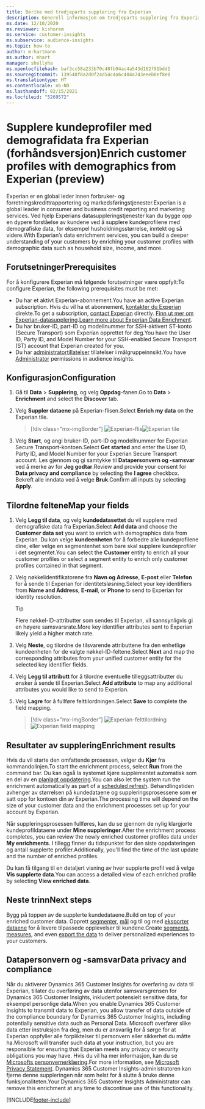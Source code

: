 ```yaml
---
title: Berike med tredjeparts supplering fra Experian
description: Generell informasjon om tredjeparts supplering fra Experian.
ms.date: 12/10/2020
ms.reviewer: kishorem
ms.service: customer-insights
ms.subservice: audience-insights
ms.topic: how-to
author: m-hartmann
ms.author: mhart
manager: shellyha
ms.openlocfilehash: baf3cc58a233b70c48fb94ac4a543d162f91bdd1
ms.sourcegitcommit: 139548f8a2d0f24d54c4a6c404a743eeeb8ef8e0
ms.translationtype: HT
ms.contentlocale: nb-NO
ms.lasthandoff: 02/15/2021
ms.locfileid: "5269572"
---
```

# <a name="enrich-customer-profiles-with-demographics-from-experian-preview"></a><span data-ttu-id="a01a5-103">Supplere kundeprofiler med demografidata fra Experian (forhåndsversjon)</span><span class="sxs-lookup"><span data-stu-id="a01a5-103">Enrich customer profiles with demographics from Experian (preview)</span></span>

<span data-ttu-id="a01a5-104">Experian er en global leder innen forbruker- og forretningskredittrapportering og markedsføringstjenester.</span><span class="sxs-lookup"><span data-stu-id="a01a5-104">Experian is a global leader in consumer and business credit reporting and marketing services.</span></span> <span data-ttu-id="a01a5-105">Ved hjelp Experians datasuppleringstjenester kan du bygge opp en dypere forståelse av kundene ved å supplere kundeprofilene med demografiske data, for eksempel husholdningsstørrelse, inntekt og så videre.</span><span class="sxs-lookup"><span data-stu-id="a01a5-105">With Experian’s data enrichment services, you can build a deeper understanding of your customers by enriching your customer profiles with demographic data such as household size, income, and more.</span></span>

## <a name="prerequisites"></a><span data-ttu-id="a01a5-106">Forutsetninger</span><span class="sxs-lookup"><span data-stu-id="a01a5-106">Prerequisites</span></span>

<span data-ttu-id="a01a5-107">For å konfigurere Experian må følgende forutsetninger være oppfylt:</span><span class="sxs-lookup"><span data-stu-id="a01a5-107">To configure Experian, the following prerequisites must be met:</span></span>

- <span data-ttu-id="a01a5-108">Du har et aktivt Experian-abonnement.</span><span class="sxs-lookup"><span data-stu-id="a01a5-108">You have an active Experian subscription.</span></span> <span data-ttu-id="a01a5-109">Hvis du vil ha et abonnement, [kontakter du Experian](https://www.experian.com/marketing-services/contact) direkte.</span><span class="sxs-lookup"><span data-stu-id="a01a5-109">To get a subscription, [contact Experian](https://www.experian.com/marketing-services/contact) directly.</span></span> <span data-ttu-id="a01a5-110">[Finn ut mer om Experian-datasupplering](https://www.experian.com/marketing-services/microsoft?cmpid=ems_web_mci_cdppage).</span><span class="sxs-lookup"><span data-stu-id="a01a5-110">[Learn more about Experian Data Enrichment](https://www.experian.com/marketing-services/microsoft?cmpid=ems_web_mci_cdppage).</span></span>
- <span data-ttu-id="a01a5-111">Du har bruker-ID, part-ID og modellnummer for SSH-aktivert ST-konto (Secure Transport) som Experian opprettet for deg.</span><span class="sxs-lookup"><span data-stu-id="a01a5-111">You have the User ID, Party ID, and Model Number for your SSH-enabled Secure Transport (ST) account that Experian created for you.</span></span>
- <span data-ttu-id="a01a5-112">Du har [administratortillatelser](permissions.md#administrator) tillatelser i målgruppeinnsikt.</span><span class="sxs-lookup"><span data-stu-id="a01a5-112">You have [Administrator](permissions.md#administrator) permissions in audience insights.</span></span>

## <a name="configuration"></a><span data-ttu-id="a01a5-113">Konfigurasjon</span><span class="sxs-lookup"><span data-stu-id="a01a5-113">Configuration</span></span>

1. <span data-ttu-id="a01a5-114">Gå til **Data** > **Supplering**, og velg **Oppdag**-fanen.</span><span class="sxs-lookup"><span data-stu-id="a01a5-114">Go to **Data** > **Enrichment** and select the **Discover** tab.</span></span>

1. <span data-ttu-id="a01a5-115">Velg **Suppler dataene** på Experian-flisen.</span><span class="sxs-lookup"><span data-stu-id="a01a5-115">Select **Enrich my data** on the Experian tile.</span></span>

   > [!div class="mx-imgBorder"]
   > <span data-ttu-id="a01a5-116">![Experian-flis](media/experian-tile.png "Experian-flis")</span><span class="sxs-lookup"><span data-stu-id="a01a5-116">![Experian tile](media/experian-tile.png "Experian tile")</span></span>

1. <span data-ttu-id="a01a5-117">Velg **Start**, og angi bruker-ID, part-ID og modellnummer for Experian Secure Transport-kontoen.</span><span class="sxs-lookup"><span data-stu-id="a01a5-117">Select **Get started** and enter the User ID, Party ID, and Model Number for your Experian Secure Transport account.</span></span> <span data-ttu-id="a01a5-118">Les gjennom og gi samtykke til **Datapersonvern og -samsvar** ved å merke av for **Jeg godtar**.</span><span class="sxs-lookup"><span data-stu-id="a01a5-118">Review and provide your consent for **Data privacy and compliance** by selecting the **I agree** checkbox.</span></span> <span data-ttu-id="a01a5-119">Bekreft alle inndata ved å velge **Bruk**.</span><span class="sxs-lookup"><span data-stu-id="a01a5-119">Confirm all inputs by selecting **Apply**.</span></span>

## <a name="map-your-fields"></a><span data-ttu-id="a01a5-120">Tilordne feltene</span><span class="sxs-lookup"><span data-stu-id="a01a5-120">Map your fields</span></span>

1.  <span data-ttu-id="a01a5-121">Velg **Legg til data**, og velg **kundedatasettet** du vil supplere med demografiske data fra Experian.</span><span class="sxs-lookup"><span data-stu-id="a01a5-121">Select **Add data** and choose the **Customer data set** you want to enrich with demographics data from Experian.</span></span> <span data-ttu-id="a01a5-122">Du kan velge **kundeenheten** for å forbedre alle kundeprofilene dine, eller velge en segmentenhet som bare skal supplere kundeprofiler i det segmentet.</span><span class="sxs-lookup"><span data-stu-id="a01a5-122">You can select the **Customer** entity to enrich all your customer profiles or select a segment entity to enrich only customer profiles contained in that segment.</span></span>

1. <span data-ttu-id="a01a5-123">Velg nøkkelidentifikatorene fra **Navn og Adresse**, **E-post** eller **Telefon** for å sende til Experian for identitetsløsning.</span><span class="sxs-lookup"><span data-stu-id="a01a5-123">Select your key identifiers from **Name and Address**, **E-mail**, or **Phone** to send to Experian for identity resolution.</span></span>

   > [!TIP]
   > <span data-ttu-id="a01a5-124">Flere nøkkel-ID-attributter som sendes til Experian, vil sannsynligvis gi en høyere samsvarsrate.</span><span class="sxs-lookup"><span data-stu-id="a01a5-124">More key identifier attributes sent to Experian likely yield a higher match rate.</span></span>

1. <span data-ttu-id="a01a5-125">Velg **Neste**, og tilordne de tilsvarende attributtene fra den enhetlige kundeenheten for de valgte nøkkel-ID-feltene.</span><span class="sxs-lookup"><span data-stu-id="a01a5-125">Select **Next** and map the corresponding attributes from your unified customer entity for the selected key identifier fields.</span></span>

1. <span data-ttu-id="a01a5-126">Velg **Legg til attributt** for å tilordne eventuelle tilleggsattributter du ønsker å sende til Experian.</span><span class="sxs-lookup"><span data-stu-id="a01a5-126">Select **Add attribute** to map any additional attributes you would like to send to Experian.</span></span>

1.  <span data-ttu-id="a01a5-127">Velg **Lagre** for å fullføre felttilordningen.</span><span class="sxs-lookup"><span data-stu-id="a01a5-127">Select **Save** to complete the field mapping.</span></span>

    > [!div class="mx-imgBorder"]
    > <span data-ttu-id="a01a5-128">![Experian-felttilordning](media/experian-field-mapping.png "Experian-felttilordning")</span><span class="sxs-lookup"><span data-stu-id="a01a5-128">![Experian field mapping](media/experian-field-mapping.png "Experian field mapping")</span></span>

## <a name="enrichment-results"></a><span data-ttu-id="a01a5-129">Resultater av supplering</span><span class="sxs-lookup"><span data-stu-id="a01a5-129">Enrichment results</span></span>

<span data-ttu-id="a01a5-130">Hvis du vil starte den omfattende prosessen, velger du **Kjør** fra kommandolinjen.</span><span class="sxs-lookup"><span data-stu-id="a01a5-130">To start the enrichment process, select **Run** from the command bar.</span></span> <span data-ttu-id="a01a5-131">Du kan også la systemet kjøre supplementet automatisk som en del av en [planlagt oppdatering](system.md#schedule-tab).</span><span class="sxs-lookup"><span data-stu-id="a01a5-131">You can also let the system run the enrichment automatically as part of a [scheduled refresh](system.md#schedule-tab).</span></span> <span data-ttu-id="a01a5-132">Behandlingstiden avhenger av størrelsen på kundedataene og suppleringsprosessene som er satt opp for kontoen din av Experian.</span><span class="sxs-lookup"><span data-stu-id="a01a5-132">The processing time will depend on the size of your customer data and the enrichment processes set up for your account by Experian.</span></span>

<span data-ttu-id="a01a5-133">Når suppleringsprosessen fullføres, kan du se gjennom de nylig klargjorte kundeprofildataene under **Mine suppleringer**.</span><span class="sxs-lookup"><span data-stu-id="a01a5-133">After the enrichment process completes, you can review the newly enriched customer profiles data under **My enrichments**.</span></span> <span data-ttu-id="a01a5-134">I tillegg finner du tidspunktet for den siste oppdateringen og antall supplerte profiler.</span><span class="sxs-lookup"><span data-stu-id="a01a5-134">Additionally, you'll find the time of the last update and the number of enriched profiles.</span></span>

<span data-ttu-id="a01a5-135">Du kan få tilgang til en detaljert visning av hver supplerte profil ved å velge **Vis supplerte data**.</span><span class="sxs-lookup"><span data-stu-id="a01a5-135">You can access a detailed view of each enriched profile by selecting **View enriched data**.</span></span>

## <a name="next-steps"></a><span data-ttu-id="a01a5-136">Neste trinn</span><span class="sxs-lookup"><span data-stu-id="a01a5-136">Next steps</span></span>

<span data-ttu-id="a01a5-137">Bygg på toppen av de supplerte kundedataene.</span><span class="sxs-lookup"><span data-stu-id="a01a5-137">Build on top of your enriched customer data.</span></span> <span data-ttu-id="a01a5-138">Opprett [segmenter](segments.md), [mål](measures.md) og til og med [eksporter dataene](export-destinations.md) for å levere tilpassede opplevelser til kundene.</span><span class="sxs-lookup"><span data-stu-id="a01a5-138">Create [segments](segments.md), [measures](measures.md), and even [export the data](export-destinations.md) to deliver personalized experiences to your customers.</span></span>

## <a name="data-privacy-and-compliance"></a><span data-ttu-id="a01a5-139">Datapersonvern og -samsvar</span><span class="sxs-lookup"><span data-stu-id="a01a5-139">Data privacy and compliance</span></span>

<span data-ttu-id="a01a5-140">Når du aktiverer Dynamics 365 Customer Insights for overføring av data til Experian, tillater du overføring av data utenfor samsvarsgrensen for Dynamics 365 Customer Insights, inkludert potensielt sensitive data, for eksempel personlige data.</span><span class="sxs-lookup"><span data-stu-id="a01a5-140">When you enable Dynamics 365 Customer Insights to transmit data to Experian, you allow transfer of data outside of the compliance boundary for Dynamics 365 Customer Insights, including potentially sensitive data such as Personal Data.</span></span> <span data-ttu-id="a01a5-141">Microsoft overfører slike data etter instruksjon fra deg, men du er ansvarlig for å sørge for at Experian oppfyller alle forpliktelser til personvern eller sikkerhet du måtte ha.</span><span class="sxs-lookup"><span data-stu-id="a01a5-141">Microsoft will transfer such data at your instruction, but you are responsible for ensuring that Experian meets any privacy or security obligations you may have.</span></span> <span data-ttu-id="a01a5-142">Hvis du vil ha mer informasjon, kan du se [Microsofts personvernerklæring](https://go.microsoft.com/fwlink/?linkid=396732).</span><span class="sxs-lookup"><span data-stu-id="a01a5-142">For more information, see [Microsoft Privacy Statement](https://go.microsoft.com/fwlink/?linkid=396732).</span></span>
<span data-ttu-id="a01a5-143">Dynamics 365 Customer Insights-administratoren kan fjerne denne suppleringen når som helst for å slutte å bruke denne funksjonaliteten.</span><span class="sxs-lookup"><span data-stu-id="a01a5-143">Your Dynamics 365 Customer Insights Administrator can remove this enrichment at any time to discontinue use of this functionality.</span></span>


[!INCLUDE[footer-include](../includes/footer-banner.md)]